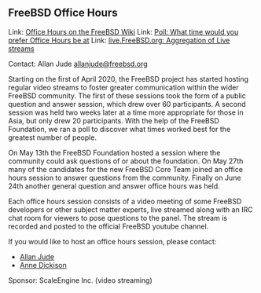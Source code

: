 ## FreeBSD Office Hours ##

Link:	 [Office Hours on the FreeBSD Wiki](https://wiki.freebsd.org/OfficeHours)
Link:	 [Poll: What time would you prefer Office Hours be at](https://forms.gle/3HjjRx9KMcM3SL4H7)
Link:	 [live.FreeBSD.org: Aggregation of Live streams](https://live.freebsd.org/)

Contact: Allan Jude <allanjude@freebsd.org>  

Starting on the first of April 2020, the FreeBSD project has started
hosting regular video streams to foster greater communication within
the wider FreeBSD community. The first of these sessions took the form
of a public question and answer session, which drew over 60 participants.
A second session was held two weeks later at a time more appropriate for
those in Asia, but only drew 20 participants. With the help of the FreeBSD
Foundation, we ran a poll to discover what times worked best for the
greatest number of people.

On May 13th the FreeBSD Foundation hosted a session where the community
could ask questions of or about the foundation. On May 27th many of the
candidates for the new FreeBSD Core Team joined an office hours session to
answer questions from the community. Finally on June 24th another general
question and answer office hours was held.

Each office hours session consists of a video meeting of some FreeBSD
developers or other subject matter experts, live streamed along with an IRC
chat room for viewers to pose questions to the panel. The stream is recorded
and posted to the official FreeBSD youtube channel.

If you would like to host an office hours session, please contact:
  * [Allan Jude](mailto:allanjude@freebsd.org)
  * [Anne Dickison](mailto:anne@freebsdfoundation.org)

Sponsor: ScaleEngine Inc. (video streaming)  
